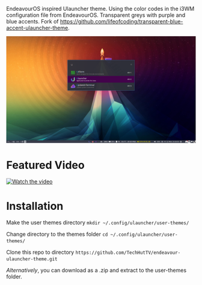 EndeavourOS inspired Ulauncher theme. Using the color codes in the i3WM configuration file from EndeavourOS. Transparent greys with purple and blue accents. Fork of https://github.com/lifeofcoding/transparent-blue-accent-ulauncher-theme.

![Screenshot](./screenshot.png?raw=true)

# Featured Video

[![Watch the video](https://img.youtube.com/vi/oO9ytyS5laQ/maxresdefault.jpg)](https://youtu.be/oO9ytyS5laQ)

# Installation

Make the user themes directory `mkdir ~/.config/ulauncher/user-themes/`

Change directory to the themes folder `cd ~/.config/ulauncher/user-themes/`

Clone this repo to directory `https://github.com/TechHutTV/endeavour-ulauncher-theme.git`

_Alternatively_, you can download as a .zip and extract to the user-themes folder.


